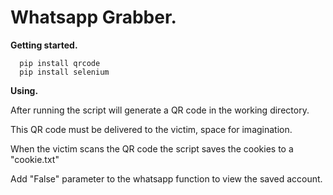 # Whatsapp Grabber.

**Getting started.**

```
  pip install qrcode
  pip install selenium
```

**Using.**

After running the script will generate a QR code in the working directory.

This QR code must be delivered to the victim, space for imagination.

When the victim scans the QR code the script saves the cookies to a "cookie.txt"

Add "False" parameter to the whatsapp function to view the saved account.
